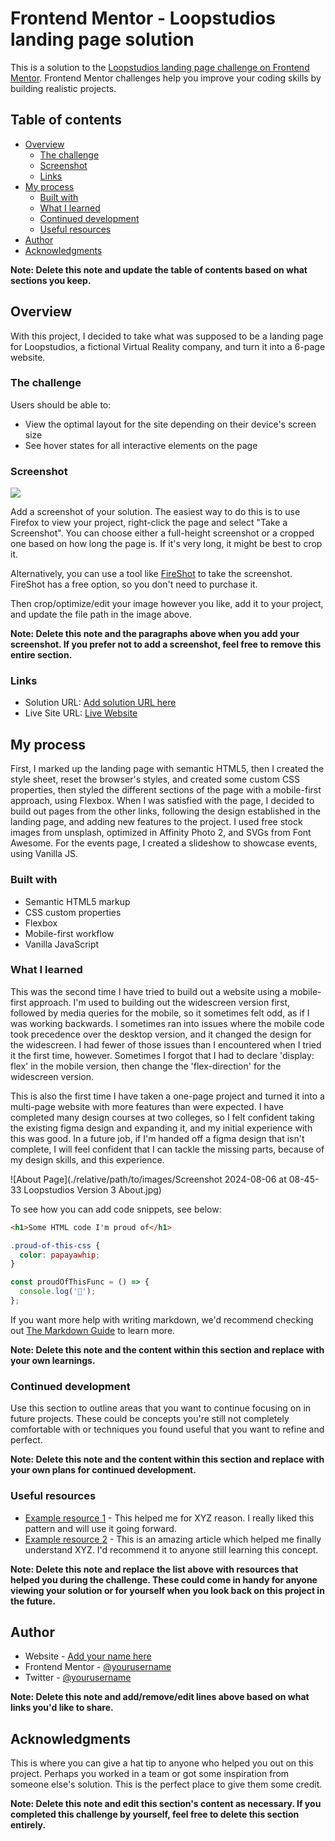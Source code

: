 # Frontend Mentor - Loopstudios landing page solution

This is a solution to the [Loopstudios landing page challenge on Frontend Mentor](https://www.frontendmentor.io/challenges/loopstudios-landing-page-N88J5Onjw). Frontend Mentor challenges help you improve your coding skills by building realistic projects.

## Table of contents

- [Overview](#overview)
  - [The challenge](#the-challenge)
  - [Screenshot](#screenshot)
  - [Links](#links)
- [My process](#my-process)
  - [Built with](#built-with)
  - [What I learned](#what-i-learned)
  - [Continued development](#continued-development)
  - [Useful resources](#useful-resources)
- [Author](#author)
- [Acknowledgments](#acknowledgments)

**Note: Delete this note and update the table of contents based on what sections you keep.**

## Overview

With this project, I decided to take what was supposed to be a landing page for Loopstudios, a fictional Virtual Reality company, and turn it into a 6-page website.

### The challenge

Users should be able to:

- View the optimal layout for the site depending on their device's screen size
- See hover states for all interactive elements on the page

### Screenshot

![](./screenshot.jpg)

Add a screenshot of your solution. The easiest way to do this is to use Firefox to view your project, right-click the page and select "Take a Screenshot". You can choose either a full-height screenshot or a cropped one based on how long the page is. If it's very long, it might be best to crop it.

Alternatively, you can use a tool like [FireShot](https://getfireshot.com/) to take the screenshot. FireShot has a free option, so you don't need to purchase it.

Then crop/optimize/edit your image however you like, add it to your project, and update the file path in the image above.

**Note: Delete this note and the paragraphs above when you add your screenshot. If you prefer not to add a screenshot, feel free to remove this entire section.**

### Links

- Solution URL: [Add solution URL here](https://your-solution-url.com)
- Live Site URL: [Live Website](https://rspatz.github.io/Loopstudios-v3/)

## My process

First, I marked up the landing page with semantic HTML5, then I created the style sheet, reset the browser's styles, and created some custom CSS properties, then styled the different sections of the page with a mobile-first approach, using Flexbox. When I was satisfied with the page, I decided to build out pages from the other links, following the design established in the landing page, and adding new features to the project. I used free stock images from unsplash, optimized in Affinity Photo 2, and SVGs from Font Awesome. For the events page, I created a slideshow to showcase events, using Vanilla JS.

### Built with

- Semantic HTML5 markup
- CSS custom properties
- Flexbox
- Mobile-first workflow
- Vanilla JavaScript

### What I learned

This was the second time I have tried to build out a website using a mobile-first approach. I'm used to building out the widescreen version first, followed by media queries for the mobile, so it sometimes felt odd, as if I was working backwards. I sometimes ran into issues where the mobile code took precedence over the desktop version, and it changed the design for the widescreen. I had fewer of those issues than I encountered when I tried it the first time, however. Sometimes I forgot that I had to declare 'display: flex' in the mobile version, then change the 'flex-direction' for the widescreen version.

This is also the first time I have taken a one-page project and turned it into a multi-page website with more features than were expected. I have completed many design courses at two colleges, so I felt confident taking the existing figma design and expanding it, and my initial experience with this was good. In a future job, if I'm handed off a figma design that isn't complete, I will feel confident that I can tackle the missing parts, because of my design skills, and this experience.

![About Page](./relative/path/to/images/Screenshot 2024-08-06 at 08-45-33 Loopstudios Version 3 About.jpg)

To see how you can add code snippets, see below:

```html
<h1>Some HTML code I'm proud of</h1>
```

```css
.proud-of-this-css {
  color: papayawhip;
}
```

```js
const proudOfThisFunc = () => {
  console.log('🎉');
};
```

If you want more help with writing markdown, we'd recommend checking out [The Markdown Guide](https://www.markdownguide.org/) to learn more.

**Note: Delete this note and the content within this section and replace with your own learnings.**

### Continued development

Use this section to outline areas that you want to continue focusing on in future projects. These could be concepts you're still not completely comfortable with or techniques you found useful that you want to refine and perfect.

**Note: Delete this note and the content within this section and replace with your own plans for continued development.**

### Useful resources

- [Example resource 1](https://www.example.com) - This helped me for XYZ reason. I really liked this pattern and will use it going forward.
- [Example resource 2](https://www.example.com) - This is an amazing article which helped me finally understand XYZ. I'd recommend it to anyone still learning this concept.

**Note: Delete this note and replace the list above with resources that helped you during the challenge. These could come in handy for anyone viewing your solution or for yourself when you look back on this project in the future.**

## Author

- Website - [Add your name here](https://www.your-site.com)
- Frontend Mentor - [@yourusername](https://www.frontendmentor.io/profile/yourusername)
- Twitter - [@yourusername](https://www.twitter.com/yourusername)

**Note: Delete this note and add/remove/edit lines above based on what links you'd like to share.**

## Acknowledgments

This is where you can give a hat tip to anyone who helped you out on this project. Perhaps you worked in a team or got some inspiration from someone else's solution. This is the perfect place to give them some credit.

**Note: Delete this note and edit this section's content as necessary. If you completed this challenge by yourself, feel free to delete this section entirely.**

